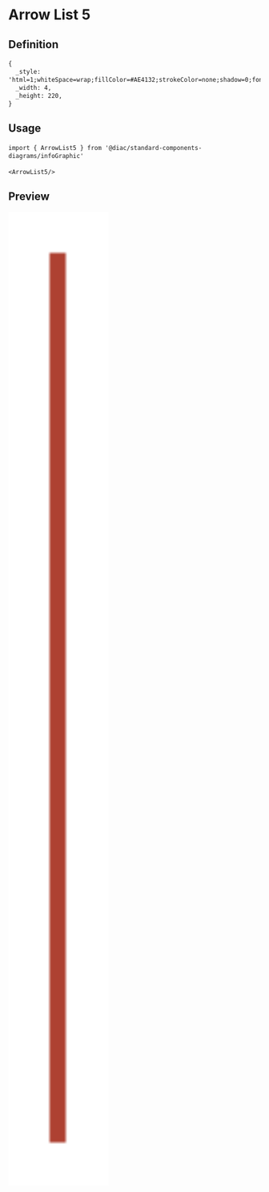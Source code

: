 # Arrow List 5

## Definition

```
{
  _style: 'html=1;whiteSpace=wrap;fillColor=#AE4132;strokeColor=none;shadow=0;fontSize=17;fontColor=#FFFFFF;align=center;fontStyle=1;rounded=0;',
  _width: 4,
  _height: 220,
}
```

## Usage

```
import { ArrowList5 } from '@diac/standard-components-diagrams/infoGraphic'

<ArrowList5/>
```

## Preview

<img src="./arrow-list-5.png" width="200"/>
